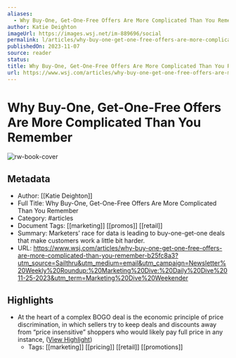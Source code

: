 ```yaml
---
aliases:
  - Why Buy-One, Get-One-Free Offers Are More Complicated Than You Remember
author: Katie Deighton
imageUrl: https://images.wsj.net/im-889696/social
permalink: l/articles/why-buy-one-get-one-free-offers-are-more-complicated-than-you-remember
publishedOn: 2023-11-07
source: reader
status: 
title: Why Buy-One, Get-One-Free Offers Are More Complicated Than You Remember
url: https://www.wsj.com/articles/why-buy-one-get-one-free-offers-are-more-complicated-than-you-remember-b25fc8a3?utm_source=Sailthru&utm_medium=email&utm_campaign=Newsletter%20Weekly%20Roundup:%20Marketing%20Dive:%20Daily%20Dive%2011-25-2023&utm_term=Marketing%20Dive%20Weekender
---
```

# Why Buy-One, Get-One-Free Offers Are More Complicated Than You Remember

![rw-book-cover](https://images.wsj.net/im-889696/social)

## Metadata

- Author: [[Katie Deighton]]
- Full Title: Why Buy-One, Get-One-Free Offers Are More Complicated Than You Remember
- Category: #articles
- Document Tags: [[marketing]] [[promos]] [[retail]]
- Summary: Marketers’ race for data is leading to buy-one-get-one deals that make customers work a little bit harder.
- URL: https://www.wsj.com/articles/why-buy-one-get-one-free-offers-are-more-complicated-than-you-remember-b25fc8a3?utm_source=Sailthru&utm_medium=email&utm_campaign=Newsletter%20Weekly%20Roundup:%20Marketing%20Dive:%20Daily%20Dive%2011-25-2023&utm_term=Marketing%20Dive%20Weekender

## Highlights

- At the heart of a complex BOGO deal is the economic principle of price discrimination, in which sellers try to keep deals and discounts away from “price insensitive” shoppers who would likely pay full price in any instance, ([View Highlight](https://read.readwise.io/read/01hgdwhddf20rrtgm2bc4mctj6))
    - Tags: [[marketing]] [[pricing]] [[retail]] [[promotions]]

